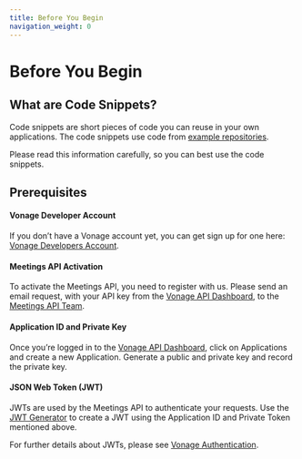 ```yaml
---
title: Before You Begin
navigation_weight: 0
---
```


# Before You Begin

## What are Code Snippets?

Code snippets are short pieces of code you can reuse in your own applications.
The code snippets use code from [example repositories](https://github.com/topics/nexmo-quickstart).

Please read this information carefully, so you can best use the code snippets.  

## Prerequisites

#### Vonage Developer Account

If you don’t have a Vonage account yet, you can get sign up for one here: [Vonage Developers Account](https://ui.idp.vonage.com/ui/auth/registration?icid=tryitfree_adpdocs_nexmodashbdfreetrialsignup_inpagelink).

#### Meetings API Activation

To activate the Meetings API, you need to register with us. Please send an email request, with your API key from the [Vonage API Dashboard](https://dashboard.nexmo.com), to the [Meetings API Team](mailto:meetings-api@vonage.com).

#### Application ID and Private Key

Once you’re logged in to the [Vonage API Dashboard](https://dashboard.nexmo.com), click on Applications and create a new Application. Generate a public and private key and record the private key.

#### JSON Web Token (JWT)

JWTs are used by the Meetings API to authenticate your requests. Use the [JWT Generator](https://developer.vonage.com/jwt) to create a JWT using the Application ID and Private Token mentioned above.

For further details about JWTs, please see [Vonage Authentication](/concepts/guides/authentication).
